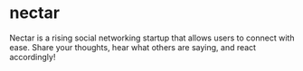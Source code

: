 # nectar
Nectar is a rising social networking startup that allows users to connect with ease. Share your thoughts, hear what others are saying, and react accordingly!
